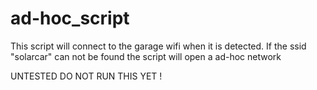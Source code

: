 # ad-hoc_script
This script will connect to the garage wifi when it is detected. If the ssid "solarcar" can not be found the script will open a ad-hoc network

UNTESTED
DO NOT RUN THIS YET !
